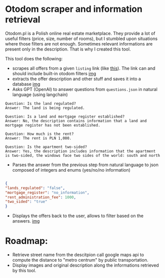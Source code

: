 # Otodom scraper and information retrieval

Otodom.pl is a Polish online real estate marketplace. They provide a lot of useful filters (price, size, number of rooms), but I stumbled upon situations where those filters are not enough. Sometimes relevant informations are present only in the description. That is why I created this tool.

This tool does the following:
 - scrapes all offers from a given `listing` link (like [this](https://www.otodom.pl/pl/wyniki/sprzedaz/mieszkanie/mazowieckie/warszawa/warszawa/warszawa/ursynow?priceMax=1000000&areaMin=50&viewType=listing)). The link can and should include built-in otodom filters
[img](imgs/1.png)
 - extracts the offer description and other stuff and saves it into a database 
 [img](imgs/2.png)
 - Asks GPT (OpenAI) to answer questions from `questions.json` in natural language (using langchain)
 ```Example questions and answers:
Question: Is the land regulated?
Answer: The land is being regulated.

Question: Is a land and mortgage register established?
Answer: No, the description contains information that a land and mortgage register has not been established.

Question: How much is the rent?
Answer: The rent is PLN 1,000.

Question: Is the apartment two-sided?
Answer: Yes, the description includes information that the apartment is two-sided, the windows face two sides of the world: south and north
```
 - Parses the answer from the previous step from natural language to json composed of integers and enums (yes/no/no information)
 ```json

 {
"lands_regulated": "false",
"mortgage_register": "no_information", 
"rent_administration_fee": 1000, 
"two_sided": "true"
}
```
 - Displays the offers back to the user, allows to filter based on the answers.
  [img](imgs/2.png)
  
# Roadmap:
 - Retrieve street name from the descitpion call google maps api to compute the distance to "metro centrum" by public transportation.
 - Display images and original description along the informations retrieved by this tool.